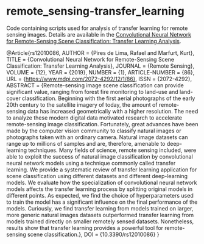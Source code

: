 # remote_sensing-transfer_learning

Code containing scripts used for analysis of transfer learning for remote sensing images. Details are available in the [Convolutional Neural Network for Remote-Sensing Scene Classification: Transfer Learning Analysis](https://www.mdpi.com/2072-4292/12/1/86).

@Article{rs12010086,
AUTHOR = {Pires de Lima, Rafael and Marfurt, Kurt},
TITLE = {Convolutional Neural Network for Remote-Sensing Scene Classification: Transfer Learning Analysis},
JOURNAL = {Remote Sensing},
VOLUME = {12},
YEAR = {2019},
NUMBER = {1},
ARTICLE-NUMBER = {86},
URL = {https://www.mdpi.com/2072-4292/12/1/86},
ISSN = {2072-4292},
ABSTRACT = {Remote-sensing image scene classification can provide significant value, ranging from forest fire monitoring to land-use and land-cover classification. Beginning with the first aerial photographs of the early 20th century to the satellite imagery of today, the amount of remote-sensing data has increased geometrically with a higher resolution. The need to analyze these modern digital data motivated research to accelerate remote-sensing image classification. Fortunately, great advances have been made by the computer vision community to classify natural images or photographs taken with an ordinary camera. Natural image datasets can range up to millions of samples and are, therefore, amenable to deep-learning techniques. Many fields of science, remote sensing included, were able to exploit the success of natural image classification by convolutional neural network models using a technique commonly called transfer learning. We provide a systematic review of transfer learning application for scene classification using different datasets and different deep-learning models. We evaluate how the specialization of convolutional neural network models affects the transfer learning process by splitting original models in different points. As expected, we find the choice of hyperparameters used to train the model has a significant influence on the final performance of the models. Curiously, we find transfer learning from models trained on larger, more generic natural images datasets outperformed transfer learning from models trained directly on smaller remotely sensed datasets. Nonetheless, results show that transfer learning provides a powerful tool for remote-sensing scene classification.},
DOI = {10.3390/rs12010086}
}
